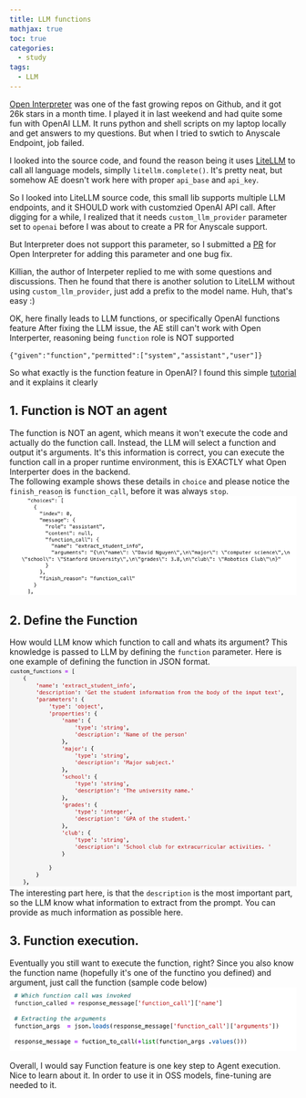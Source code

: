 ```yaml
---
title: LLM functions
mathjax: true
toc: true
categories:
  - study
tags:
  - LLM
---
```


[Open Interpreter](https://github.com/KillianLucas/open-interpreter) was one of the fast growing repos on Github, and it got 26k stars in a month time. I played it in last weekend and had quite some fun with OpenAI LLM. It runs python and shell scripts on my laptop locally and get answers to my questions. But when I tried to swtich to Anyscale Endpoint, job failed.   

I looked into the source code, and found the reason being it uses [LiteLLM](https://github.com/BerriAI/litellm) to call all language models, simplly `litellm.complete()`. It's pretty neat, but somehow AE doesn't work here with proper `api_base` and `api_key`.  

So I looked into LiteLLM source code, this small lib supports multiple LLM endpoints, and it SHOULD work with customzied OpenAI API call. After digging for a while, I realized that it needs `custom_llm_provider` parameter set to `openai` before I was about to create a PR for Anyscale support.   

But Interpreter does not support this parameter, so I submitted a [PR](https://github.com/KillianLucas/open-interpreter/pull/530) for Open Interpreter for adding this parameter and one bug fix.   

Killian, the author of Interpeter replied to me with some questions and discussions. Then he found that there is another solution to LiteLLM without using `custom_llm_provider`, just add a prefix to the model name. Huh, that's easy :)  


OK, here finally leads to LLM functions, or specifically OpenAI functions feature
After fixing the LLM issue, the AE still can't work with Open Interperter, reasoning being `function` role is NOT supported
```
{"given":"function","permitted":["system","assistant","user"]}
```

So what exactly is the function feature in OpenAI? 
I found this simple [tutorial](https://www.datacamp.com/tutorial/open-ai-function-calling-tutorial) and it explains it clearly

## 1. Function is NOT an agent
The function is NOT an agent, which means it won't execute the code and actually do the function call. Instead, the LLM will select a function and output it's arguments. It's this information is correct, you can execute the function call in a proper runtime environment, this is EXACTLY what Open Interperter does in the backend.   
The following example shows these details in `choice` and please notice the `finish_reason` is `function_call`, before it was always `stop`.  
![Alt text](/assets/images/23-09-29-LLM-Functions_files/output_arguments.png)

## 2. Define the Function
How would LLM know which function to call and whats its argument? This knowledge is passed to LLM by defining the `function` parameter. 
Here is one example of defining the function in JSON format.  
![Alt text](/assets/images/23-09-29-LLM-Functions_files/define_function.png)
The interesting part here, is that the `description` is the most important part, so the LLM know what information to extract from the prompt. You can provide as much information as possible here.

## 3. Function execution. 
Eventually you still want to execute the function, right? Since you also know the function name (hopefully it's one of the functino you defined) and argument, just call the function (sample code below)
![Alt text](/assets/images/23-09-29-LLM-Functions_files/function_execution.png)  


Overall, I would say Function feature is one key step to Agent execution. Nice to learn about it. In order to use it in OSS models, fine-tuning are needed to it.